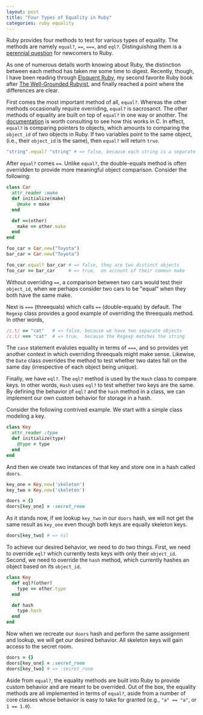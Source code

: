 ```yaml
---
layout: post
title: "Four Types of Equality in Ruby"
categories: ruby equality
---
```


Ruby provides four methods to test for various types of equality. The methods are namely `equal?`, `==`, `===`, and `eql?`. Distinguishing them is a [perennial question](http://stackoverflow.com/questions/7156955/whats-the-difference-between-equal-eql-and) for newcomers to Ruby.

As one of numerous details worth knowing about Ruby, the distinction between each method has taken me some time to digest. Recently, though, I have been reading through [Eloquent Ruby](http://eloquentruby.com/), my second favorite Ruby book after [The Well-Grounded Rubyist](http://www.manning.com/black2/), and finally reached a point where the differences are clear.

First comes the most important method of all, `equal?`. Whereas the other methods occasionally require overriding, `equal?` is sacrosanct. The other methods of equality are built on top of `equal?` in one way or another. The [documentation](http://ruby-doc.org/core-2.0/BasicObject.html#method-i-equal-3F) is worth consulting to see how this works in C. In effect, `equal?` is comparing pointers to objects, which amounts to comparing the `object_id` of two objects in Ruby. If two variables point to the same object, (i.e., their `object_id` is the same), then `equal?` will return `true`.

``` ruby
"string".equal? "string" # => false, because each string is a separate object
```

After `equal?` comes `==`. Unlike `equal?`, the double-equals method is often overridden to provide more meaningful object comparison. Consider the following:

``` ruby
class Car
  attr_reader :make
  def initialize(make)
    @make = make
  end

  def ==(other)
    make == other.make
  end
end

foo_car = Car.new("Toyota")
bar_car = Car.new("Toyota")

foo_car.equal? bar_car # => false, they are two distinct objects
foo_car == bar_car     # => true,  on account of their common make
```

Without overriding `==`, a comparison between two cars would test their `object_id`, when we perhaps consider two cars to be "equal" when they both have the same make.

Next is `===` (threequals) which calls `==` (double-equals) by default. The `Regexp` class provides a good example of overriding the threequals method. In other words,

``` ruby
/c.t/ == "cat"   # => false, because we have two separate objects
/c.t/ === "cat"  # => true,  because the Regexp matches the string
```

The `case` statement evalutes equality in terms of `===`, and so provides yet another context in which overriding threequals might make sense. Likewise, the `Date` class overrides the method to test whether two dates fall on the same day (irrespective of each object being unique).

Finally, we have `eql?`. The `eql?` method is used by the `Hash` class to compare keys. In other words, `Hash` uses `eql?` to test whether two keys are the same. By defining the behavior of `eql?` and the `hash` method in a class, we can implement our own custom behavior for storage in a hash.

Consider the following contrived example. We start with a simple class modeling a key.

``` ruby
class Key
  attr_reader :type
  def initialize(type)
    @type = type
  end
end
```

And then we create two instances of that key and store one in a hash called `doors`.

``` ruby
key_one = Key.new('skeleton')
key_two = Key.new('skeleton')

doors = {}
doors[key_one] = :secret_room
```

As it stands now, if we lookup `key_two` in our `doors` hash, we will not get the same result as `key_one` even though both keys are equally skeleton keys.

``` ruby
doors[key_two] # => nil
```

To achieve our desired behavior, we need to do two things. First, we need to override `eql?` which currently tests keys with only their `object_id`. Second, we need to override the `hash` method, which currently hashes an object based on its `object_id`.

``` ruby
class Key
  def eql?(other)
    type == other.type
  end

  def hash
    type.hash
  end
end
```

Now when we recreate our `doors` hash and perform the same assignment and lookup, we will get our desired behavior. All skeleton keys will gain access to the secret room.

``` ruby
doors = {}
doors[key_one] = :secret_room
doors[key_two] # => :secret_room
```

Aside from `equal?`, the equality methods are built into Ruby to provide custom behavior and are meant to be overrided. Out of the box, the equality methods are all implemented in terms of `equal?`, aside from a number of core classes whose behavior is easy to take for granted (e.g., `"a" == "a"`, or `1 == 1.0`).
